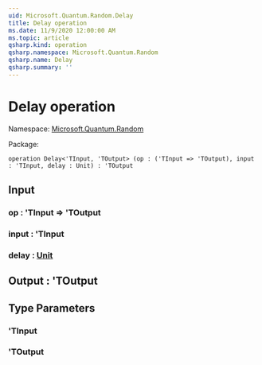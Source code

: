 ```yaml
---
uid: Microsoft.Quantum.Random.Delay
title: Delay operation
ms.date: 11/9/2020 12:00:00 AM
ms.topic: article
qsharp.kind: operation
qsharp.namespace: Microsoft.Quantum.Random
qsharp.name: Delay
qsharp.summary: ''
---
```


# Delay operation

Namespace: [Microsoft.Quantum.Random](xref:Microsoft.Quantum.Random)

Package: [](https://nuget.org/packages/)




```qsharp
operation Delay<'TInput, 'TOutput> (op : ('TInput => 'TOutput), input : 'TInput, delay : Unit) : 'TOutput
```


## Input

### op : 'TInput => 'TOutput 




### input : 'TInput




### delay : [Unit](xref:microsoft.quantum.lang-ref.unit)





## Output : 'TOutput



## Type Parameters

### 'TInput


### 'TOutput

